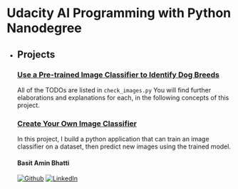# Udacity AI Programming with Python Nanodegree
- ## Projects
     ### [Use a Pre-trained Image Classifier to Identify Dog Breeds](https://github.com/basitaminbhatti/Udacity-AI-Programming-with-Python/tree/master/Pre-trained%20Image%20Classifier%20to%20Identify%20Dog%20Breeds "Use a Pre-trained Image Classifier to Identify Dog Breeds")
  
     All of the TODOs are listed in `check_images.py` You will find further elaborations and explanations for each, in the following concepts of this project.

     ### [Create Your Own Image Classifier](https://github.com/basitaminbhatti/Udacity-AI-Programming-with-Python/tree/master/Create%20your%20own%20Image%20Classifier "Create Your Own Image Classifier")
     In this project, I build a python application that can train an image classifier on a dataset, then predict new images using the trained model.

    #### Basit Amin Bhatti
    [![Github](https://img.icons8.com/ios-filled/30/000000/github.png "Github")](https://github.com/basitaminbhatti "Github")
[![LinkedIn](https://img.icons8.com/ios-glyphs/30/000000/linkedin.png "LinkedIn")](https://www.linkedin.com/in/basitaminbhatti/ "LinkedIn")
